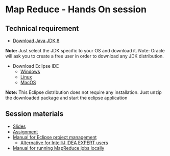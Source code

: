  # Map Reduce - Hands On session

 ## Technical requirement
- [Download Java JDK 8](https://www.oracle.com/es/java/technologies/javase/javase8-archive-downloads.html)

**Note:** Just select the JDK specific to your OS and download it. Note: Oracle will ask you to create a free user in order to download any JDK distribution.

- Download Eclipse IDE
  - [Windows](https://archive.eclipse.org/technology/epp/downloads/release/2021-06/R/eclipse-java-2021-06-R-win32-x86_64.zip)
  - [Linux](https://archive.eclipse.org/technology/epp/downloads/release/2021-06/R/eclipse-java-2021-06-R-linux-gtk-x86_64.tar.gz)
  - [MacOS](https://archive.eclipse.org/technology/epp/downloads/release/2021-06/R/eclipse-java-2021-06-R-macosx-cocoa-x86_64.tar.gz)

**Note:** This Eclipse distribution does not require any installation. Just unzip the downloaded package and start the eclipse application

 ## Session materials
 - [Slides](https://github.com/dtim-upc/MapReduce-PATC/blob/main/materials/Hands-on-MapReduce-Slides.pdf)
 - [Assignment](https://github.com/dtim-upc/MapReduce-PATC/blob/main/materials/Hands-on-MapReduce-Assignment.pdf)
 - [Manual for Eclipse project management](https://github.com/dtim-upc/MapReduce-PATC/blob/main/materials/Eclipse-manual.pdf)
   - [Alternative for IntelliJ IDEA EXPERT users](https://github.com/dtim-upc/MapReduce-PATC/blob/main/materials/intellij-manual.pdf)
 - [Manual for running MapReduce jobs locally](https://github.com/dtim-upc/MapReduce-PATC/blob/main/materials/LocalMapreduce-manual.pdf)
